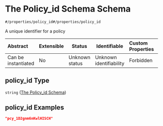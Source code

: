 # The Policy_id Schema Schema

```txt
#/properties/policy_id#/properties/policy_id
```

A unique identifier for a policy


| Abstract            | Extensible | Status         | Identifiable            | Custom Properties | Additional Properties | Access Restrictions | Defined In                                                                                       |
| :------------------ | ---------- | -------------- | ----------------------- | :---------------- | --------------------- | ------------------- | ------------------------------------------------------------------------------------------------ |
| Can be instantiated | No         | Unknown status | Unknown identifiability | Forbidden         | Allowed               | none                | [policy_transaction.schema.json\*](../out/policy_transaction.schema.json "open original schema") |

## policy_id Type

`string` ([The Policy_id Schema](policy_transaction-properties-the-policy_id-schema.md))

## policy_id Examples

```json
"pcy_1D2gnm6nKwlHISCH"
```
